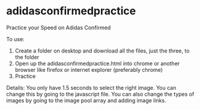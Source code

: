 # adidasconfirmedpractice
Practice your Speed on Adidas Confirmed

To use:
1. Create a folder on desktop and download all the files, just the three, to the folder
2. Open up the adidasconfirmedpractice.html into chrome or another browser like firefox or internet explorer
(preferably chrome)
3. Practice

Details:
You only have 1.5 seconds to select the right image. You can change this by going to the javascript file.
You can also change the types of images by going to the image pool array and adding image links.
